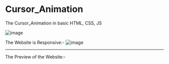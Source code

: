 # Cursor_Animation
The Cursor_Animation in basic HTML, CSS, JS

![image](https://github.com/AvatarN03/Cursor_Animation/assets/114817400/61d6f198-34ab-40ea-b3b3-08e4e6d49c85)




The Website is Responsive:-
![image](https://github.com/AvatarN03/Cursor_Animation/assets/114817400/1840d66a-7a09-4059-b8cd-c2f6fe8c59ec)


---------------

The Preview of the Website:-



